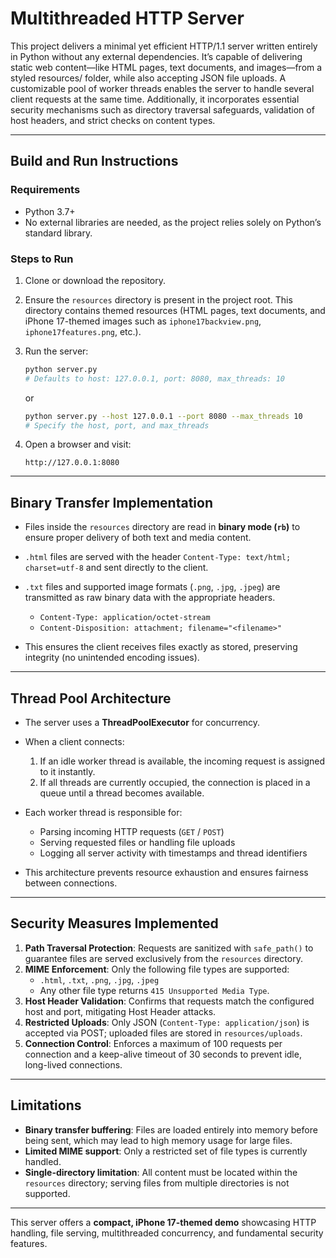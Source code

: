 # Multithreaded HTTP Server

This project delivers a minimal yet efficient HTTP/1.1 server written entirely in Python without any external dependencies. It’s capable of delivering static web content—like HTML pages, text documents, and images—from a styled resources/ folder, while also accepting JSON file uploads. A customizable pool of worker threads enables the server to handle several client requests at the same time. Additionally, it incorporates essential security mechanisms such as directory traversal safeguards, validation of host headers, and strict checks on content types.

---

## Build and Run Instructions

### Requirements

* Python 3.7+
* No external libraries are needed, as the project relies solely on Python’s standard library.

### Steps to Run

1. Clone or download the repository.
2. Ensure the `resources` directory is present in the project root. This directory contains themed resources (HTML pages, text documents, and iPhone 17-themed images such as `iphone17backview.png`, `iphone17features.png`, etc.).
3. Run the server:

   ```bash
   python server.py 
   # Defaults to host: 127.0.0.1, port: 8080, max_threads: 10
   ```

   or

   ```bash
   python server.py --host 127.0.0.1 --port 8080 --max_threads 10 
   # Specify the host, port, and max_threads
   ```
4. Open a browser and visit:

   ```
   http://127.0.0.1:8080
   ```

---

## Binary Transfer Implementation

* Files inside the `resources` directory are read in **binary mode (`rb`)** to ensure proper delivery of both text and media content.  
* `.html` files are served with the header `Content-Type: text/html; charset=utf-8` and sent directly to the client.  
* `.txt` files and supported image formats (`.png`, `.jpg`, `.jpeg`) are transmitted as raw binary data with the appropriate headers.

  * `Content-Type: application/octet-stream`
  * `Content-Disposition: attachment; filename="<filename>"`
* This ensures the client receives files exactly as stored, preserving integrity (no unintended encoding issues).

---

## Thread Pool Architecture

* The server uses a **ThreadPoolExecutor** for concurrency.
* When a client connects:

  1. If an idle worker thread is available, the incoming request is assigned to it instantly.  
  2. If all threads are currently occupied, the connection is placed in a queue until a thread becomes available.  
* Each worker thread is responsible for:
  
  * Parsing incoming HTTP requests (`GET` / `POST`)
  * Serving requested files or handling file uploads
  * Logging all server activity with timestamps and thread identifiers

* This architecture prevents resource exhaustion and ensures fairness between connections.

---

## Security Measures Implemented

1. **Path Traversal Protection**: Requests are sanitized with `safe_path()` to guarantee files are served exclusively from the `resources` directory.  
2. **MIME Enforcement**: Only the following file types are supported:  
   * `.html`, `.txt`, `.png`, `.jpg`, `.jpeg`  
   * Any other file type returns `415 Unsupported Media Type`.  
3. **Host Header Validation**: Confirms that requests match the configured host and port, mitigating Host Header attacks.  
4. **Restricted Uploads**: Only JSON (`Content-Type: application/json`) is accepted via POST; uploaded files are stored in `resources/uploads`.  
5. **Connection Control**: Enforces a maximum of 100 requests per connection and a keep-alive timeout of 30 seconds to prevent idle, long-lived connections.


---

## Limitations

* **Binary transfer buffering**: Files are loaded entirely into memory before being sent, which may lead to high memory usage for large files.  
* **Limited MIME support**: Only a restricted set of file types is currently handled.  
* **Single-directory limitation**: All content must be located within the `resources` directory; serving files from multiple directories is not supported.

---

This server offers a **compact, iPhone 17-themed demo** showcasing HTTP handling, file serving, multithreaded concurrency, and fundamental security features.

